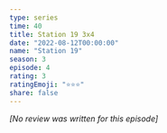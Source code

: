 ```yaml
---
type: series
time: 40
title: Station 19 3x4
date: "2022-08-12T00:00:00"
name: "Station 19"
season: 3
episode: 4
rating: 3
ratingEmoji: "⭐️⭐️⭐️"
share: false
---
```


*[No review was written for this episode]*